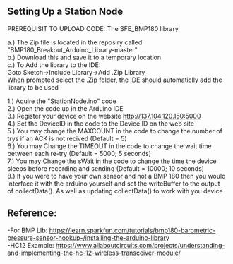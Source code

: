 ## Setting Up a Station Node

PREREQUISIT TO UPLOAD CODE: The SFE_BMP180 library

a.) The Zip file is located in the reposiry called "BMP180_Breakout_Arduino_Library-master"  
b.) Download this and save it to a temporary location  
c.) To Add the library to the IDE:  
	Goto Sketch->Include Library->Add .Zip Library  
	When prompted select the .Zip folder, the IDE should automaticlly add the library to be used  

1.) Aquire the "StationNode.ino" code  
2.) Open the code up in the Arduino IDE  
3.) Register your device on the website http://137.104.120.150:5000  
4.) Set the DeviceID in the code to the Device ID on the web site  
5.) You may change the MAXCOUNT in the code to change the number of trys if an ACK is not recived (Default = 5)  
6.) You may Change the TIMEOUT in the code to change the wait time between each re-try (Default = 5000; 5 seconds)  
7.) You may Change the sWait in the code to change the time the device sleeps before recording and sending (Default = 10000; 10 seconds)  
8.) If you were to have your own sensor and not a BMP 180 then you would interface it with the arduino yourself and set the writeBuffer to the output  
	of collectData(). As well as updating collectData() to work with you device  


## Reference:
-For BMP LIb: https://learn.sparkfun.com/tutorials/bmp180-barometric-pressure-sensor-hookup-/installing-the-arduino-library  
-HC12 Example: https://www.allaboutcircuits.com/projects/understanding-and-implementing-the-hc-12-wireless-transceiver-module/  
